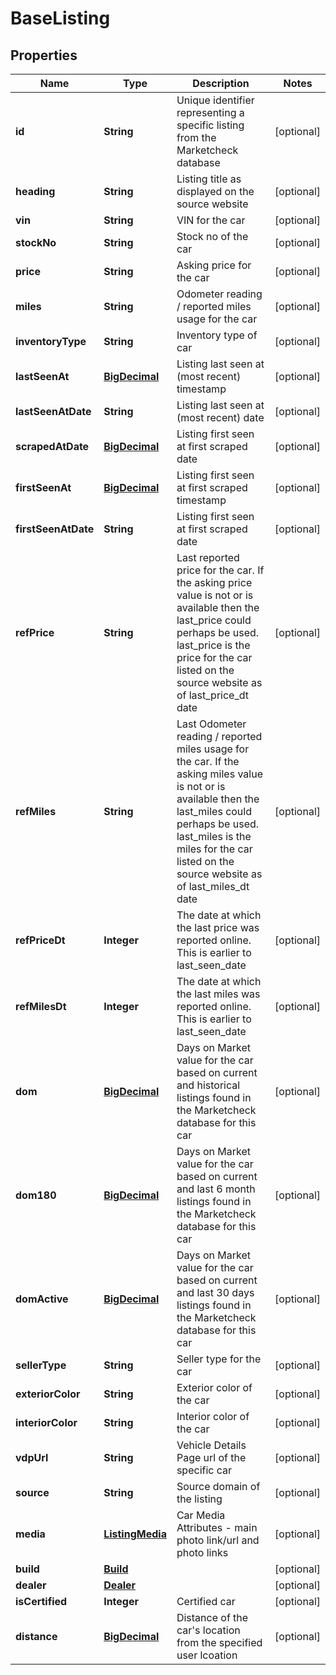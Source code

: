 
# BaseListing

## Properties
Name | Type | Description | Notes
------------ | ------------- | ------------- | -------------
**id** | **String** | Unique identifier representing a specific listing from the Marketcheck database |  [optional]
**heading** | **String** | Listing title as displayed on the source website |  [optional]
**vin** | **String** | VIN for the car |  [optional]
**stockNo** | **String** | Stock no of the car |  [optional]
**price** | **String** | Asking price for the car |  [optional]
**miles** | **String** | Odometer reading / reported miles usage for the car |  [optional]
**inventoryType** | **String** | Inventory type of car |  [optional]
**lastSeenAt** | [**BigDecimal**](BigDecimal.md) | Listing last seen at (most recent) timestamp |  [optional]
**lastSeenAtDate** | **String** | Listing last seen at (most recent) date |  [optional]
**scrapedAtDate** | [**BigDecimal**](BigDecimal.md) | Listing first seen at first scraped date |  [optional]
**firstSeenAt** | [**BigDecimal**](BigDecimal.md) | Listing first seen at first scraped timestamp |  [optional]
**firstSeenAtDate** | **String** | Listing first seen at first scraped date |  [optional]
**refPrice** | **String** | Last reported price for the car. If the asking price value is not or is available then the last_price could perhaps be used. last_price is the price for the car listed on the source website as of last_price_dt date |  [optional]
**refMiles** | **String** | Last Odometer reading / reported miles usage for the car. If the asking miles value is not or is available then the last_miles could perhaps be used. last_miles is the miles for the car listed on the source website as of last_miles_dt date |  [optional]
**refPriceDt** | **Integer** | The date at which the last price was reported online. This is earlier to last_seen_date |  [optional]
**refMilesDt** | **Integer** | The date at which the last miles was reported online. This is earlier to last_seen_date |  [optional]
**dom** | [**BigDecimal**](BigDecimal.md) | Days on Market value for the car based on current and historical listings found in the Marketcheck database for this car |  [optional]
**dom180** | [**BigDecimal**](BigDecimal.md) | Days on Market value for the car based on current and last 6 month listings found in the Marketcheck database for this car |  [optional]
**domActive** | [**BigDecimal**](BigDecimal.md) | Days on Market value for the car based on current and last 30 days listings found in the Marketcheck database for this car |  [optional]
**sellerType** | **String** | Seller type for the car |  [optional]
**exteriorColor** | **String** | Exterior color of the car |  [optional]
**interiorColor** | **String** | Interior color of the car |  [optional]
**vdpUrl** | **String** | Vehicle Details Page url of the specific car |  [optional]
**source** | **String** | Source domain of the listing |  [optional]
**media** | [**ListingMedia**](ListingMedia.md) | Car Media Attributes - main photo link/url and photo links |  [optional]
**build** | [**Build**](Build.md) |  |  [optional]
**dealer** | [**Dealer**](Dealer.md) |  |  [optional]
**isCertified** | **Integer** | Certified car |  [optional]
**distance** | [**BigDecimal**](BigDecimal.md) | Distance of the car&#39;s location from the specified user lcoation |  [optional]



